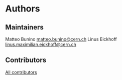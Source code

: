 # Authors

## Maintainers

Matteo Bunino [matteo.bunino@cern.ch](mailto:matteo.bunino@cern.ch)
Linus Eickhoff [linus.maximilian.eickhoff@cern.ch](mailto:linus.maximilian.eickhoff@cern.ch)

## Contributors

[All contributors](https://github.com/interTwin-eu/hython-itwinai-plugin/graphs/contributors)

